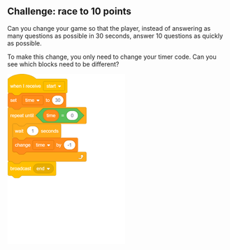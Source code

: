 ## Challenge: race to 10 points
Can you change your game so that the player, instead of answering as many questions as possible in 30 seconds, answer 10 questions as quickly as possible.

To make this change, you only need to change your timer code. Can you see which blocks need to be different?

![blocks_1546522098_9819555](images/blocks_1546522098_9819555.png)
